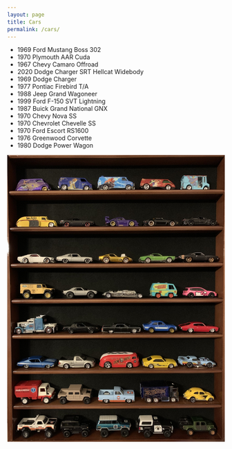```yaml
---
layout: page
title: Cars
permalink: /cars/
---
```



- 1969 Ford Mustang Boss 302
- 1970 Plymouth AAR Cuda
- 1967 Chevy Camaro Offroad
- 2020 Dodge Charger SRT Hellcat Widebody
- 1969 Dodge Charger
- 1977 Pontiac Firebird T/A 
- 1988 Jeep Grand Wagoneer
- 1999 Ford F-150 SVT Lightning
- 1987 Buick Grand National GNX
- 1970 Chevy Nova SS
- 1970 Chevrolet Chevelle SS
- 1970 Ford Escort RS1600
- 1976 Greenwood Corvette
- 1980 Dodge Power Wagon

![Hot Wheels](/assets/images/hot-wheels.jpg)








